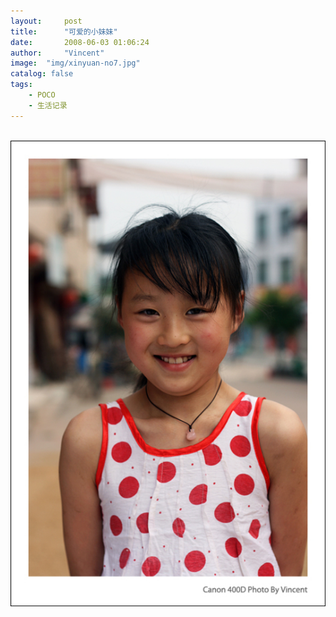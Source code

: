 ```yaml
---
layout:     post
title:      "可爱的小妹妹"
date:       2008-06-03 01:06:24
author:     "Vincent"
image:  "img/xinyuan-no7.jpg"
catalog: false
tags:
    - POCO
    - 生活记录
---
```



  
![可爱的小妹妹](/img/poco/zq.jpg)



